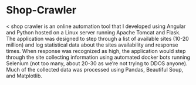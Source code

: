 # Shop-Crawler
<
shop crawler is an online automation tool that I developed using Angular and Python hosted on a Linux server running Apache Tomcat and Flask. The application was designed to step through a list of available sites (10-20 million) and log statistical data about the sites availability and response times. When response was recognized as high, the application would step through the site collecting information using automated docker bots running Selenium (not too many, about 20-30 as we’re not trying to DDOS anyone). Much of the collected data was processed using Pandas, Beautiful Soup, and Matplotlib.
>
